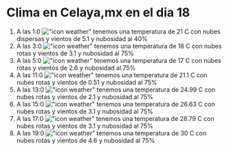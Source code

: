 # Clima en Celaya,mx en el dia 18

1. A las 1:0 !["icon weather"](http://openweathermap.org/img/w/03n.png) tenemos una temperatura de 21 C con nubes dispersas y  vientos de 5.1 y nubosidad al 40%
1. A las 3:0 !["icon weather"](http://openweathermap.org/img/w/04n.png) tenemos una temperatura de 18 C con nubes rotas y  vientos de 3.1 y nubosidad al 75%
1. A las 5:0 !["icon weather"](http://openweathermap.org/img/w/04n.png) tenemos una temperatura de 17 C con nubes rotas y  vientos de 2.6 y nubosidad al 75%
1. A las 11:0 !["icon weather"](http://openweathermap.org/img/w/04d.png) tenemos una temperatura de 21.1 C con nubes rotas y  vientos de 0.51 y nubosidad al 75%
1. A las 13:0 !["icon weather"](http://openweathermap.org/img/w/04d.png) tenemos una temperatura de 24.99 C con nubes rotas y  vientos de 2.1 y nubosidad al 75%
1. A las 15:0 !["icon weather"](http://openweathermap.org/img/w/04d.png) tenemos una temperatura de 26.63 C con nubes rotas y  vientos de 3.1 y nubosidad al 75%
1. A las 17:0 !["icon weather"](http://openweathermap.org/img/w/04d.png) tenemos una temperatura de 28.79 C con nubes rotas y  vientos de 3.1 y nubosidad al 75%
1. A las 19:0 !["icon weather"](http://openweathermap.org/img/w/04n.png) tenemos una temperatura de 30 C con nubes rotas y  vientos de 4.6 y nubosidad al 75%
